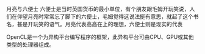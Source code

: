 


月亮与六便士
六便士是当时英国货币的最小单位，有个朋友跟毛姆开玩笑说，人们在仰望月亮时常常忘了脚下的六便士，毛姆觉得这说法挺有意思，就起了这个书名，甚是开玩笑的语气。月亮代表高高在上的理想，六便士则是现实的代表

OpenCL是一个为异构平台编写程序的框架，此异构平台可由CPU、GPU或其他类型的处理器组成。